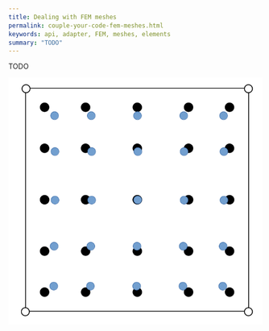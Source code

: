 ```yaml
---
title: Dealing with FEM meshes
permalink: couple-your-code-fem-meshes.html
keywords: api, adapter, FEM, meshes, elements
summary: "TODO"
---
```


TODO


![FEM coupling mesh](images/docs/couple-your-code-fem-meshes.png)
